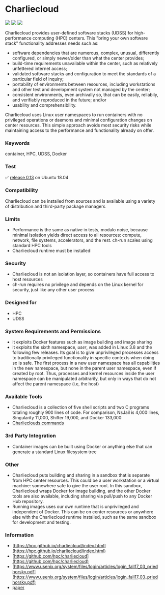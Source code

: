 # Charliecloud
<img src="https://img.shields.io/github/stars/hpc/charliecloud">
<img src="https://img.shields.io/github/forks/hpc/charliecloud">
<img src="https://img.shields.io/github/issues/hpc/charliecloud">

Charliecloud provides user-defined software stacks (UDSS) for high-performance computing (HPC) centers. This "bring your own software stack" functionality addresses needs such as:

- software dependencies that are numerous, complex, unusual, differently configured, or simply newer/older than what the center provides;
- build-time requirements unavailable within the center, such as relatively unfettered internet access;
- validated software stacks and configuration to meet the standards of a particular field of inquiry;
- portability of environments between resources, including workstations and other test and development system not managed by the center;
- consistent environments, even archivally so, that can be easily, reliabily, and verifiably reproduced in the future; and/or
- usability and comprehensibility.

Charliecloud uses Linux user namespaces to run containers with no privileged operations or daemons and minimal configuration changes on center resources. This simple approach avoids most security risks while maintaining access to the performance and functionality already on offer.

### Keywords
container, HPC, UDSS, Docker

### Test
✅ [release 0.13](https://github.com/hpc/charliecloud/releases/tag/v0.13) on Ubuntu 18.04

### Compatibility
Charliecloud can be installed from sources and is available using a variety of distribution and third-party package managers.

### Limits
- Performance is the same as native in tests, modulo noise, because minimal isolation yields direct access to all resources: compute, network, file systems, accelerators, and the rest. ch-run scales using standard HPC tools
- Charliecloud runtime must be installed

### Security
- Charliecloud is not an isolation layer, so containers have full access to host resources
- ch-run requires no privilege and depends on the Linux kernel for security, just like any other user process

### Designed for
- HPC
- UDSS

### System Requirements and Permissions
- it exploits Docker features such as image building and image sharing
- it exploits the sixth namespace, *user*, was added in Linux 3.8 and the following few releases. Its goal is to give unprivileged processes access to traditionally privileged functionality in specific contexts when doing so is safe. The first process in a new user namespace has all capabilities in the new namespace, but none in the parent user namespace, even if created by root. Thus, processes and kernel resources inside the user namespace can be manipulated arbitrarily, but only in ways that do not affect the parent namespace (i.e, the host)

### Available Tools
- Charliecloud is a collection of five shell scripts and two C programs totaling roughly 900 lines of code. For comparison, NsJail is 4,000 lines, Singularity 11,000, Shifter 19,000, and Docker 133,000
- [Charlieclouds commands](https://hpc.github.io/charliecloud/command-usage.html#)

### 3rd Party Integration
- Container images can be built using Docker or anything else that can generate a standard Linux filesystem tree

### Other
- Charliecloud puts building and sharing in a sandbox that is separate from HPC center resources. This could be a user workstation or a virtual machine: somewhere safe to give the user root. In this sandbox, Charliecloud wraps Docker for image building, and the other Docker tools are also available, including sharing via pull/push to any Docker Hub repository.
- Running images uses our own runtime that is unprivileged and independent of Docker. This can be on center resources or anywhere else with the Charliecloud runtime installed, such as the same sandbox for development and testing.


### Information
- [https://hpc.github.io/charliecloud/index.html](https://hpc.github.io/charliecloud/index.html)
- [https://github.com/hpc/charliecloud](https://github.com/hpc/charliecloud)
- [https://www.usenix.org/system/files/login/articles/login_fall17_03_priedhorsky.pdf](https://www.usenix.org/system/files/login/articles/login_fall17_03_priedhorsky.pdf)
- [paper](/papers/3126908.3126925.pdf)